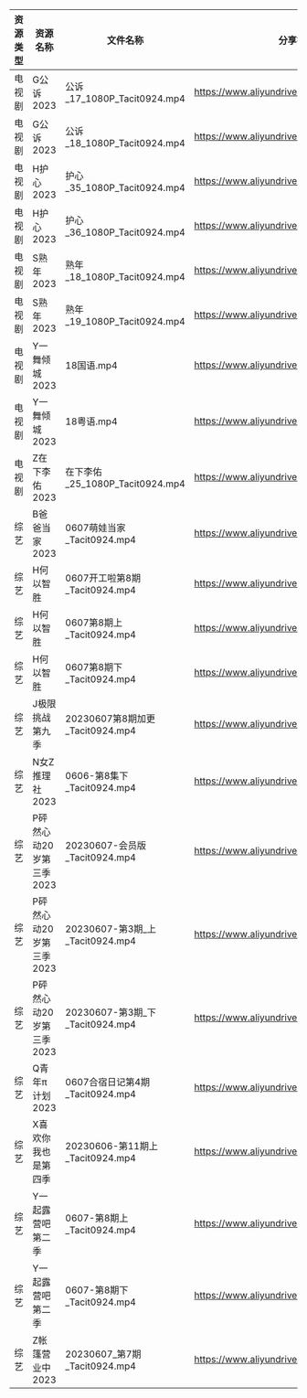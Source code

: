 | 资源类型 | 资源名称            | 文件名称                         | 分享链接                                      | 更新时间       |
| ---- | --------------- | ---------------------------- | ----------------------------------------- | ---------- |
| 电视剧  | G公诉2023         | 公诉_17_1080P_Tacit0924.mp4    | https://www.aliyundrive.com/s/SKq7GkiMEWX | 2023-06-08 |
| 电视剧  | G公诉2023         | 公诉_18_1080P_Tacit0924.mp4    | https://www.aliyundrive.com/s/SKq7GkiMEWX | 2023-06-08 |
| 电视剧  | H护心2023         | 护心_35_1080P_Tacit0924.mp4    | https://www.aliyundrive.com/s/9HkxgS4UCNB | 2023-06-08 |
| 电视剧  | H护心2023         | 护心_36_1080P_Tacit0924.mp4    | https://www.aliyundrive.com/s/9HkxgS4UCNB | 2023-06-08 |
| 电视剧  | S熟年2023         | 熟年_18_1080P_Tacit0924.mp4    | https://www.aliyundrive.com/s/izBC7e3hvcb | 2023-06-08 |
| 电视剧  | S熟年2023         | 熟年_19_1080P_Tacit0924.mp4    | https://www.aliyundrive.com/s/izBC7e3hvcb | 2023-06-08 |
| 电视剧  | Y一舞倾城2023       | 18国语.mp4                     | https://www.aliyundrive.com/s/rJHcZFVa1Tf | 2023-06-08 |
| 电视剧  | Y一舞倾城2023       | 18粤语.mp4                     | https://www.aliyundrive.com/s/rJHcZFVa1Tf | 2023-06-08 |
| 电视剧  | Z在下李佑2023       | 在下李佑_25_1080P_Tacit0924.mp4  | https://www.aliyundrive.com/s/XDyqjGPExFg | 2023-06-08 |
| 综艺   | B爸爸当家2023       | 0607萌娃当家_Tacit0924.mp4       | https://www.aliyundrive.com/s/SqHa3g1TkvY | 2023-06-08 |
| 综艺   | H何以智胜           | 0607开工啦第8期_Tacit0924.mp4     | https://www.aliyundrive.com/s/yKEAMompzvW | 2023-06-08 |
| 综艺   | H何以智胜           | 0607第8期上_Tacit0924.mp4       | https://www.aliyundrive.com/s/yKEAMompzvW | 2023-06-08 |
| 综艺   | H何以智胜           | 0607第8期下_Tacit0924.mp4       | https://www.aliyundrive.com/s/yKEAMompzvW | 2023-06-08 |
| 综艺   | J极限挑战第九季        | 20230607第8期加更_Tacit0924.mp4  | https://www.aliyundrive.com/s/bs3kspWT7LF | 2023-06-08 |
| 综艺   | N女Z推理社2023      | 0606-第8集下_Tacit0924.mp4      | https://www.aliyundrive.com/s/RA6dKYNxzLz | 2023-06-08 |
| 综艺   | P砰然心动20岁第三季2023 | 20230607-会员版_Tacit0924.mp4   | https://www.aliyundrive.com/s/vX9oHZyPy6Y | 2023-06-08 |
| 综艺   | P砰然心动20岁第三季2023 | 20230607-第3期_上_Tacit0924.mp4 | https://www.aliyundrive.com/s/vX9oHZyPy6Y | 2023-06-08 |
| 综艺   | P砰然心动20岁第三季2023 | 20230607-第3期_下_Tacit0924.mp4 | https://www.aliyundrive.com/s/vX9oHZyPy6Y | 2023-06-08 |
| 综艺   | Q青年π计划2023      | 0607合宿日记第4期_Tacit0924.mp4    | https://www.aliyundrive.com/s/PReFQ8C6eAn | 2023-06-08 |
| 综艺   | X喜欢你我也是第四季      | 20230606-第11期上_Tacit0924.mp4 | https://www.aliyundrive.com/s/rA7sxekEMmS | 2023-06-08 |
| 综艺   | Y一起露营吧第二季       | 0607-第8期上_Tacit0924.mp4      | https://www.aliyundrive.com/s/Fn5hroTsXMn | 2023-06-08 |
| 综艺   | Y一起露营吧第二季       | 0607-第8期下_Tacit0924.mp4      | https://www.aliyundrive.com/s/Fn5hroTsXMn | 2023-06-08 |
| 综艺   | Z帐篷营业中2023      | 20230607_第7期_Tacit0924.mp4   | https://www.aliyundrive.com/s/kuFKKtM2Nz1 | 2023-06-08 |
